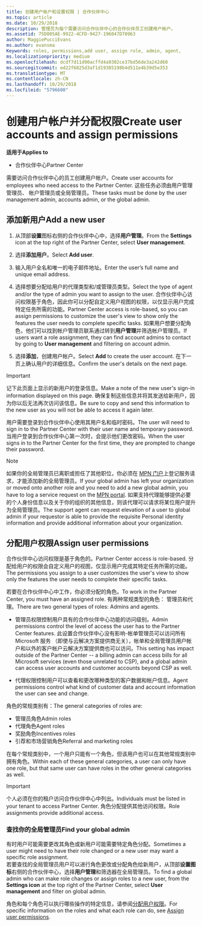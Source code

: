 ```yaml
---
title: 创建用户帐户和设置权限 | 合作伙伴中心
ms.topic: article
ms.date: 10/29/2018
description: 管理员为每个需要访问合作伙伴中心的合作伙伴员工创建用户帐户。
ms.assetid: 75D805AE-9922-4CFD-9427-196047D70963
author: MaggiePucciEvans
ms.author: evansma
Keywords: roles, permissions,add user, assign role, admin, agent,
ms.localizationpriority: medium
ms.openlocfilehash: dcdf7d11d90acffd4a9302ce37bd56de3a242d60
ms.sourcegitcommit: ed22f6825d3af1d19385198b4d511e4b39d5e353
ms.translationtype: MT
ms.contentlocale: zh-CN
ms.lasthandoff: 10/29/2018
ms.locfileid: "5796600"
---
```

# <a name="create-user-accounts-and-assign-permissions"></a><span data-ttu-id="c8d64-103">创建用户帐户并分配权限</span><span class="sxs-lookup"><span data-stu-id="c8d64-103">Create user accounts and assign permissions</span></span>

**<span data-ttu-id="c8d64-104">适用于</span><span class="sxs-lookup"><span data-stu-id="c8d64-104">Applies to</span></span>**

-  <span data-ttu-id="c8d64-105">合作伙伴中心</span><span class="sxs-lookup"><span data-stu-id="c8d64-105">Partner Center</span></span>

<span data-ttu-id="c8d64-106">需要访问合作伙伴中心的员工创建用户帐户。</span><span class="sxs-lookup"><span data-stu-id="c8d64-106">Create user accounts for employees who need access to the Partner Center.</span></span> <span data-ttu-id="c8d64-107">这些任务必须由用户管理管理员、 帐户管理员或全局管理员。</span><span class="sxs-lookup"><span data-stu-id="c8d64-107">These tasks must be done by the user management admin, accounts admin, or the global admin.</span></span> 


## <a name="add-a-new-user"></a><span data-ttu-id="c8d64-108">添加新用户</span><span class="sxs-lookup"><span data-stu-id="c8d64-108">Add a new user</span></span>

1. <span data-ttu-id="c8d64-109">从顶部**设置**图标右侧的合作伙伴中心中，选择**用户管理**。</span><span class="sxs-lookup"><span data-stu-id="c8d64-109">From the **Settings** icon at the top right of the Partner Center, select **User management**.</span></span>

2.  <span data-ttu-id="c8d64-110">选择**添加用户**。</span><span class="sxs-lookup"><span data-stu-id="c8d64-110">Select **Add user**.</span></span>

3.  <span data-ttu-id="c8d64-111">输入用户全名和唯一的电子邮件地址。</span><span class="sxs-lookup"><span data-stu-id="c8d64-111">Enter the user’s full name and unique email address.</span></span>

4.  <span data-ttu-id="c8d64-112">选择想要分配给用户的代理类型和/或管理员类型。</span><span class="sxs-lookup"><span data-stu-id="c8d64-112">Select the type of agent and/or the type of admin you want to assign to the user.</span></span> <span data-ttu-id="c8d64-113">合作伙伴中心访问权限基于角色，因此你可以分配自定义用户视图的权限，以仅显示用户完成特定任务所需的功能。</span><span class="sxs-lookup"><span data-stu-id="c8d64-113">Partner Center access is role-based, so you can assign permissions to customize the user's view to show only the features the user needs to complete specific tasks.</span></span>  <span data-ttu-id="c8d64-114">如果用户想要分配角色，他们可以找到帐户管理员联系通过转到**用户管理**并筛选帐户管理员。</span><span class="sxs-lookup"><span data-stu-id="c8d64-114">If users want a role assignment, they can find account admins to contact by going to **User management** and filtering on account admin.</span></span>

5.  <span data-ttu-id="c8d64-115">选择**添加**，创建用户帐户。</span><span class="sxs-lookup"><span data-stu-id="c8d64-115">Select **Add** to create the user account.</span></span> <span data-ttu-id="c8d64-116">在下一页上确认用户的详细信息。</span><span class="sxs-lookup"><span data-stu-id="c8d64-116">Confirm the user's details on the next page.</span></span>

> [!IMPORTANT]  
> <span data-ttu-id="c8d64-117">记下此页面上显示的新用户的登录信息。</span><span class="sxs-lookup"><span data-stu-id="c8d64-117">Make a note of the new user's sign-in information displayed on this page.</span></span> <span data-ttu-id="c8d64-118">确保复制这些信息并将其发送给新用户，因为你以后无法再次访问该信息。</span><span class="sxs-lookup"><span data-stu-id="c8d64-118">Be sure to copy and send this information to the new user as you will not be able to access it again later.</span></span> 

<span data-ttu-id="c8d64-119">用户需要登录到合作伙伴中心使用其用户名和临时密码。</span><span class="sxs-lookup"><span data-stu-id="c8d64-119">The user will need to sign in to the Partner Center with their user name and temporary password.</span></span> <span data-ttu-id="c8d64-120">当用户登录到合作伙伴中心第一次时，会提示他们更改密码。</span><span class="sxs-lookup"><span data-stu-id="c8d64-120">When the user signs in to the Partner Center for the first time, they are prompted to change their password.</span></span> 

> [!NOTE]  
>  <span data-ttu-id="c8d64-121">如果你的全局管理员已离职或担任了其他职位，你必须在 [MPN 门户](https://partner.microsoft.com/support)上登记服务请求，才能添加新的全局管理员。</span><span class="sxs-lookup"><span data-stu-id="c8d64-121">If your global admin has left your organization or moved onto another role and you need to add a new global admin, you have to log a service request on the [MPN portal](https://partner.microsoft.com/support).</span></span> <span data-ttu-id="c8d64-122">如果支持代理能够提供必要的个人身份信息以及关于你的组织的其他信息，则该代理可以请求将某位用户提升为全局管理员。</span><span class="sxs-lookup"><span data-stu-id="c8d64-122">The support agent can request elevation of a user to global admin if your requestor is able to provide the requisite Personal identity information and provide additional information about your organization.</span></span>

## <a name="assign-user-permissions"></a><span data-ttu-id="c8d64-123">分配用户权限</span><span class="sxs-lookup"><span data-stu-id="c8d64-123">Assign user permissions</span></span>

<span data-ttu-id="c8d64-124">合作伙伴中心访问权限是基于角色的。</span><span class="sxs-lookup"><span data-stu-id="c8d64-124">Partner Center access is role-based.</span></span> <span data-ttu-id="c8d64-125">分配给用户的权限会自定义用户的视图，仅显示用户完成其特定任务所需的功能。</span><span class="sxs-lookup"><span data-stu-id="c8d64-125">The permissions you assign to a user customizes the user's view to show only the features the user needs to complete their specific tasks.</span></span> 

<span data-ttu-id="c8d64-126">若要在合作伙伴中心中工作，你必须分配的角色。</span><span class="sxs-lookup"><span data-stu-id="c8d64-126">To work in the Partner Center, you must have an assigned role.</span></span>  <span data-ttu-id="c8d64-127">有两种常规类型的角色： 管理员和代理。</span><span class="sxs-lookup"><span data-stu-id="c8d64-127">There are two general types of roles: Admins and agents.</span></span>

- <span data-ttu-id="c8d64-128">管理员权限控制用户具有的合作伙伴中心功能的访问级别。</span><span class="sxs-lookup"><span data-stu-id="c8d64-128">Admin permissions control the level of access the user has to the Partner Center features.</span></span> <span data-ttu-id="c8d64-129">此设置合作伙伴中心没有影响-帐单管理员可以访问所有 Microsoft 服务 （即使与云解决方案提供商无关），帐单和全局管理员用户帐户和以外的客户帐户云解决方案提供商也可以访问。</span><span class="sxs-lookup"><span data-stu-id="c8d64-129">This setting has impact outside of the Partner Center -- a billing admin can access bills for all Microsoft services (even those unrelated to CSP), and a global admin can access user accounts and customer accounts beyond CSP as well.</span></span>

- <span data-ttu-id="c8d64-130">代理权限控制用户可以查看和更改哪种类型的客户数据和帐户信息。</span><span class="sxs-lookup"><span data-stu-id="c8d64-130">Agent permissions control what kind of customer data and account information the user can see and change.</span></span>
    
<span data-ttu-id="c8d64-131">角色的常规类别有：</span><span class="sxs-lookup"><span data-stu-id="c8d64-131">The general categories of roles are:</span></span> 
- <span data-ttu-id="c8d64-132">管理员角色</span><span class="sxs-lookup"><span data-stu-id="c8d64-132">Admin roles</span></span>
- <span data-ttu-id="c8d64-133">代理角色</span><span class="sxs-lookup"><span data-stu-id="c8d64-133">Agent roles</span></span>
- <span data-ttu-id="c8d64-134">奖励角色</span><span class="sxs-lookup"><span data-stu-id="c8d64-134">Incentives roles</span></span>
- <span data-ttu-id="c8d64-135">引荐和市场营销角色</span><span class="sxs-lookup"><span data-stu-id="c8d64-135">Referral and marketing roles</span></span>


<span data-ttu-id="c8d64-136">在每个常规类别中，一个用户只能有一个角色，但该用户也可以在其他常规类别中拥有角色。</span><span class="sxs-lookup"><span data-stu-id="c8d64-136">Within each of these general categories, a user can only have one role, but that same user can have roles in the other general categories as well.</span></span> 

>[!Important]
><span data-ttu-id="c8d64-137">个人必须在你的租户访问合作伙伴中心中列出。</span><span class="sxs-lookup"><span data-stu-id="c8d64-137">Individuals must be listed in your tenant to access Partner Center.</span></span> <span data-ttu-id="c8d64-138">角色分配提供其他访问权限。</span><span class="sxs-lookup"><span data-stu-id="c8d64-138">Role assignments provide additional access.</span></span>


### <a name="find-your-global-admin"></a><span data-ttu-id="c8d64-139">查找你的全局管理员</span><span class="sxs-lookup"><span data-stu-id="c8d64-139">Find your global admin</span></span>

<span data-ttu-id="c8d64-140">有时用户可能需要更改其角色或新用户可能需要特定角色分配。</span><span class="sxs-lookup"><span data-stu-id="c8d64-140">Sometimes a user might need to have their role changed or a new user may want a specific role assignment.</span></span>  
<span data-ttu-id="c8d64-141">若要查找的全局管理员用户可以进行角色更改或分配角色给新用户，从顶部**设置图标**右侧的合作伙伴中心，选择**用户管理**和筛选器在全局管理员。</span><span class="sxs-lookup"><span data-stu-id="c8d64-141">To find a global admin who can make role changes or assign roles to a new user, from the **Settings icon** at the top right of the Partner Center, select **User management** and filter on global admin.</span></span> 

<span data-ttu-id="c8d64-142">角色和每个角色可以执行哪些操作的特定信息，请参阅[分配用户权限](permissions-overview.md)。</span><span class="sxs-lookup"><span data-stu-id="c8d64-142">For specific information on the roles and what each role can do, see [Assign user permissions](permissions-overview.md).</span></span>





